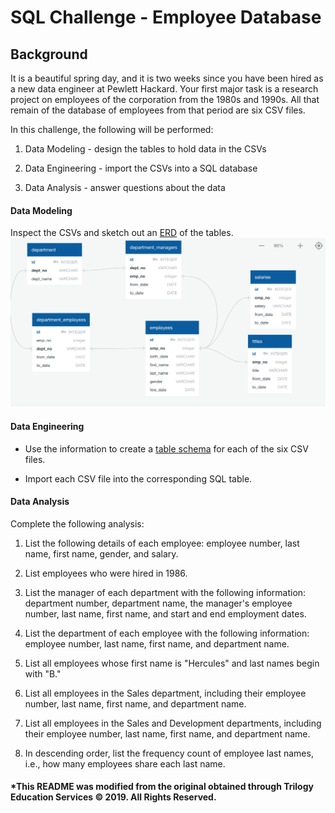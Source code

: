 # SQL Challenge - Employee Database



## Background

It is a beautiful spring day, and it is two weeks since you have been hired as a new data engineer at Pewlett Hackard. Your first major task is a research project on employees of the corporation from the 1980s and 1990s. All that remain of the database of employees from that period are six CSV files.

In this challenge, the following will be performed:

1. Data Modeling - design the tables to hold data in the CSVs

2. Data Engineering - import the CSVs into a SQL database

3. Data Analysis - answer questions about the data


#### Data Modeling

Inspect the CSVs and sketch out an [ERD](SQLfiles/ERD.png) of the tables.
![ERD](SQLfiles/ERD.png)

#### Data Engineering

* Use the information to create a [table schema](SQLfiles/table_schemata.sql) for each of the six CSV files. 

* Import each CSV file into the corresponding SQL table.

#### Data Analysis

Complete the following analysis:

1. List the following details of each employee: employee number, last name, first name, gender, and salary.

2. List employees who were hired in 1986.

3. List the manager of each department with the following information: department number, department name, the manager's employee number, last name, first name, and start and end employment dates.

4. List the department of each employee with the following information: employee number, last name, first name, and department name.

5. List all employees whose first name is "Hercules" and last names begin with "B."

6. List all employees in the Sales department, including their employee number, last name, first name, and department name.

7. List all employees in the Sales and Development departments, including their employee number, last name, first name, and department name.

8. In descending order, list the frequency count of employee last names, i.e., how many employees share each last name.


#### *This README was modified from the original obtained through Trilogy Education Services © 2019. All Rights Reserved.